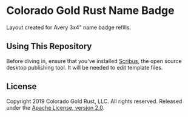 # Colorado Gold Rust Name Badge

Layout created for Avery 3x4" name badge refills.

## Using This Repository

Before diving in, ensure that you've installed [Scribus](https://www.scribus.net/), the open source desktop publishing tool. It will be needed to edit template files.

## License

Copyright 2019 Colorado Gold Rust, LLC. All rights reserved. Released
under the [Apache License, version 2.0](LICENSE).
